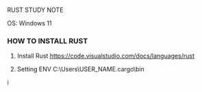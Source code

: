 RUST STUDY NOTE

OS: Windows 11

### HOW TO INSTALL RUST
1. Install Rust
https://code.visualstudio.com/docs/languages/rust

2. Setting ENV
C:\Users\USER_NAME\.cargo\bin













i